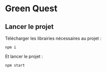 # Green Quest

## Lancer le projet

Télécharger les librairies nécessaires au projet :

```shell
npm i
```

Et lancer le projet :

```shell
npm start
```
